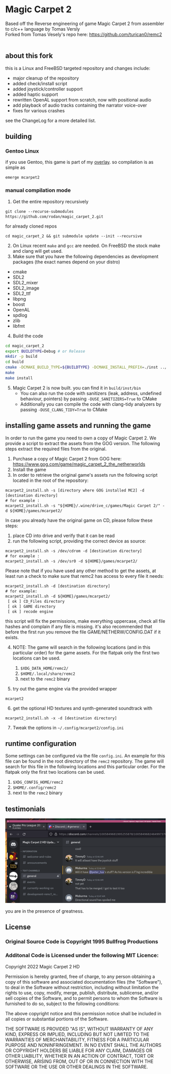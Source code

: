 # Magic Carpet 2
Based off the Reverse engineering of game Magic Carpet 2 from assembler to c/c++ language by Tomas Versly <br />
Forked from Tomas Vesely's repo here: https://github.com/turican0/remc2 <br/><br/>

## about this fork

this is a Linux and FreeBSD targeted repository and changes include:

 - major cleanup of the repository
 - added check/install script
 - added joystick/controller support
 - added haptic support
 - rewritten OpenAL support from scratch, now with positional audio
 - add playback of audio tracks containing the narrator voice-over
 - fixes for various crashes

see the ChangeLog for a more detailed list.

## building

### Gentoo Linux

if you use Gentoo, this game is part of my [overlay](https://github.com/rodan/overlay).
so compilation is as simple as

```
emerge mcarpet2
```

### manual compilation mode

  1. Get the entire repository recursively
```
git clone --recurse-submodules https://github.com/rodan/magic_carpet_2.git
```
for already cloned repos
```
cd magic_carpet_2 && git submodule update --init --recursive
```
  2. On Linux recent `make` and `gcc` are needed. On FreeBSD the stock make and clang will get used.
  3. Make sure that you have the following dependencies as development packages (the exact names depend on your distro)
  - cmake
  - SDL2
  - SDL2_mixer
  - SDL2_image
  - SDL2_ttf
  - libpng
  - boost
  - OpenAL
  - spdlog
  - zlib
  - libfmt
  4. Build the code

```bash
cd magic_carpet_2
export BUILDTYPE=Debug # or Release
mkdir -p build
cd build
cmake -DCMAKE_BUILD_TYPE=${BUILDTYPE} -DCMAKE_INSTALL_PREFIX=./inst ../
make
make install
```

  5. Magic Carpet 2 is now built. you can find it in `build/inst/bin`
     - You can also run the code with sanitizers (leak, address, undefined behaviour, pointers) by passing `-DUSE_SANITIZERS=True` to CMake
     - Additionally you can compile the code with clang-tidy analyzers by passing `-DUSE_CLANG_TIDY=True` to CMake

## installing game assets and running the game

In order to run the game you need to own a copy of Magic Carpet 2. We provide a script to extract the assets from the GOG version. The following steps extract the required files from the original.
  1. Purchase a copy of Magic Carpet 2 from GOG here: https://www.gog.com/game/magic_carpet_2_the_netherworlds
  2. Install the game
  3. In order to retrieve the original game's assets run the following script located in the root of the repository:

  ```
  mcarpet2_install.sh -s [directory where GOG installed MC2] -d [destination directory]
  # for example :
  mcarpet2_install.sh -s "${HOME}/.wine/drive_c/games/Magic Carpet 2/" -d ${HOME}/games/mcarpet2/
  ```

In case you already have the original game on CD, please follow these steps:
  1. place CD into drive and verify that it can be read
  2. run the following script, providing the correct device as source:

  ```
  mcarpet2_install.sh -s /dev/cdrom -d [destination directory]
  # for example :
  mcarpet2_install.sh -s /dev/sr0 -d ${HOME}/games/mcarpet2/
  ```

  Please note that if you have used any other method to get the assets, at least run a check to make sure that remc2 has access to every file it needs:

  ```
  mcarpet2_install.sh -d [destination directory]
  # for example:
  mcarpet2_install.sh -d ${HOME}/games/mcarpet2/
   [ ok ] CD_Files directory
   [ ok ] GAME directory
   [ ok ] recode engine
  ```

  this script will fix the permissions, make everything uppercase, check all file hashes and complain if any file is missing.
  it's also recommended that before the first run you remove the file GAME/NETHERW/CONFIG.DAT if it exists.

  4. NOTE: The game will search in the following locations (and in this particular order) for the game assets. For the flatpak only the first two locations can be used.
     1. `$XDG_DATA_HOME/remc2/`
     2. `$HOME/.local/share/remc2`
     3. next to the `remc2` binary

  5. try out the game engine via the provided wrapper

  ```
  mcarpet2
  ```

  6. get the optional HD textures and synth-generated soundtrack with

  ```
  mcarpet2_install.sh -x -d [destination directory]
  ```

  7. Tweak the options in ```~/.config/mcarpet2/config.ini```

## runtime configuration

Some settings can be configured via the file `config.ini`. An example for this file can be found in the root directory of the `remc2` repository.
The game will search for this file in the following locations and this particular order. For the flatpak only the first two locations can be used.
1. `$XDG_CONFIG_HOME/remc2`
2. `$HOME/.config/remc2`
3. next to the `remc2` binary

## testimonials

![screenshot](./testimonial.png)

you are in the presence of greatness.

## License ##
### Original Source Code is Copyright 1995 Bullfrog Productions ###

### Additonal Code is Licensed under the following MIT Licence: ###
Copyright 2022 Magic Carpet 2 HD

Permission is hereby granted, free of charge, to any person obtaining a copy of this software and associated documentation files (the "Software"), to deal in the Software without restriction, including without limitation the rights to use, copy, modify, merge, publish, distribute, sublicense, and/or sell copies of the Software, and to permit persons to whom the Software is furnished to do so, subject to the following conditions:

The above copyright notice and this permission notice shall be included in all copies or substantial portions of the Software.

THE SOFTWARE IS PROVIDED "AS IS", WITHOUT WARRANTY OF ANY KIND, EXPRESS OR IMPLIED, INCLUDING BUT NOT LIMITED TO THE WARRANTIES OF MERCHANTABILITY, FITNESS FOR A PARTICULAR PURPOSE AND NONINFRINGEMENT. IN NO EVENT SHALL THE AUTHORS OR COPYRIGHT HOLDERS BE LIABLE FOR ANY CLAIM, DAMAGES OR OTHER LIABILITY, WHETHER IN AN ACTION OF CONTRACT, TORT OR OTHERWISE, ARISING FROM, OUT OF OR IN CONNECTION WITH THE SOFTWARE OR THE USE OR OTHER DEALINGS IN THE SOFTWARE.
